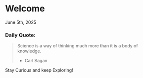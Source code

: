 # Welcome

June 5th, 2025

### Daily Quote:
> Science is a way of thinking much more than it is a body of knowledge.
> 	- Carl Sagan

Stay Curious and keep Exploring!

